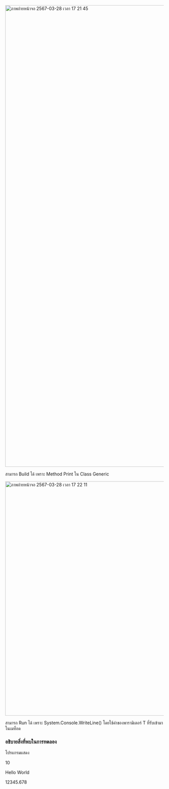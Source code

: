 <img width="1470" alt="ภาพถ่ายหน้าจอ 2567-03-28 เวลา 17 21 45" src="https://github.com/omelaweng/03376836-OOP-2566-Lab-14/assets/144561325/a9935523-1ae0-4a36-862c-18c165bde20d">

สามารถ Build ได้ เพราะ Method Print ใน Class Generic

<img width="746" alt="ภาพถ่ายหน้าจอ 2567-03-28 เวลา 17 22 11" src="https://github.com/omelaweng/03376836-OOP-2566-Lab-14/assets/144561325/0bd4b180-044c-48b1-a867-ee93eebb0919">

สามารถ Run ได้ เพราะ System.Console.WriteLine() โดยใช้ค่าของพารามิเตอร์ T ที่รับเข้ามาในเมท็อด

### อธิบายสิ่งที่พบในการทดลอง
โปรแกรมแสดง

10

Hello World

12345.678
